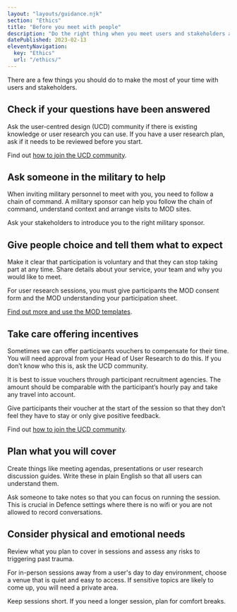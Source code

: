 ```yaml
---
layout: "layouts/guidance.njk"
section: "Ethics"
title: "Before you meet with people"
description: "Do the right thing when you meet users and stakeholders across Defence, and keep your team safe."
datePublished: 2023-02-13
eleventyNavigation:
  key: "Ethics"
  url: "/ethics/"
---
```


There are a few things you should do to make the most of your time with users and stakeholders.

## Check if your questions have been answered 

Ask the user-centred design (UCD) community if there is existing knowledge or user research you can use. If you have a user research plan, ask if it needs to be reviewed before you start.

Find out [how to join the UCD community](https://servicemanual.digital.mod.uk/your-community/user-centred-design/).

## Ask someone in the military to help

When inviting military personnel to meet with you, you need to follow a chain of command. A military sponsor can help you follow the chain of command, understand context and arrange visits to MOD sites.

Ask your stakeholders to introduce you to the right military sponsor.

## Give people choice and tell them what to expect

Make it clear that participation is voluntary and that they can stop taking part at any time. Share details about your service, your team and why you would like to meet. 

For user research sessions, you must give participants the MOD consent form and the MOD understanding your participation sheet. 

[Find out more and use the MOD templates](/user-research/collecting-data-from-participants/).

## Take care offering incentives

Sometimes we can offer participants vouchers to compensate for their time. You will need approval from your Head of User Research to do this. If you don’t know who this is, ask the UCD community.

It is best to issue vouchers through participant recruitment agencies. The amount should be comparable with the participant’s hourly pay and take any travel into account. 

Give participants their voucher at the start of the session so that they don’t feel they have to stay or only give positive feedback.

Find out [how to join the UCD community](https://servicemanual.digital.mod.uk/your-community/user-centred-design/).

## Plan what you will cover

Create things like meeting agendas, presentations or user research discussion guides. Write these in plain English so that all users can understand them.

Ask someone to take notes so that you can focus on running the session. This is crucial in Defence settings where there is no wifi or you are not allowed to record conversations.

## Consider physical and emotional needs 

Review what you plan to cover in sessions and assess any risks to triggering past trauma.

For in-person sessions away from a user's day to day environment, choose a venue that is quiet and easy to access. If sensitive topics are likely to come up, you will need a private area. 

Keep sessions short. If you need a longer session, plan for comfort breaks.
